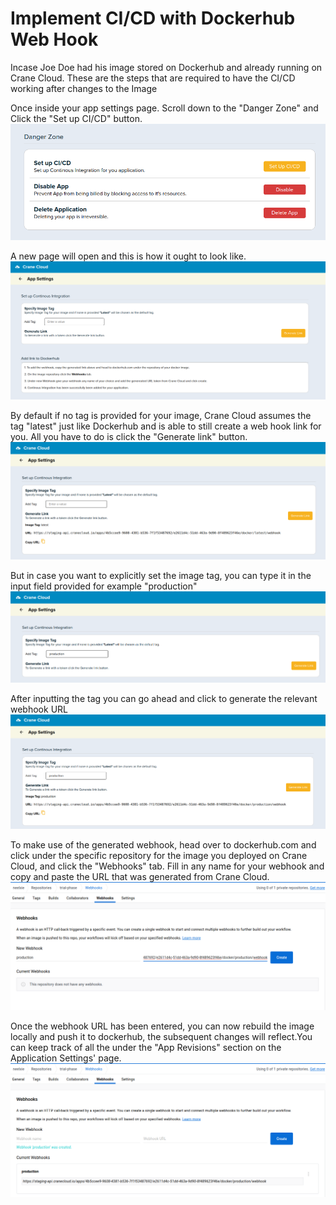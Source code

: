 # Implement CI/CD with Dockerhub Web Hook

Incase Joe Doe had his image stored on Dockerhub and already running on Crane Cloud. These are the steps that are required to have the CI/CD working after changes to the Image

Once inside your app settings page. Scroll down to the "Danger Zone" and Click the "Set up CI/CD" button.
![](../img/settingsCI.png)

A new page will open and this is how it ought to look like.
![](../img/CIDefault.png)

By default if no tag is provided for your image, Crane Cloud assumes the tag "latest" just like Dockerhub and is able to still create a web hook link for you. All you have to do is click the "Generate link" button.
![](../img/CIDefaultLink.png)

But in case you want to explicitly set the image tag, you can type it in the input field provided for example "production"
![](../img/CIProd.png)

After inputting the tag you can go ahead and click to generate the relevant webhook URL
![](../img/CIProdLink.png)

To make use of the generated webhook, head over to dockerhub.com and click under the specific repository for the image you deployed on Crane Cloud, and click the "Webhooks" tab. Fill in any name for your webhook and copy and paste the URL that was generated from Crane Cloud.
![](../img/CIProdFill.png)

Once the webhook URL has been entered, you can now rebuild the image locally and push it to dockerhub, the subsequent changes will reflect.You can keep track of all the under the "App Revisions" section on the Application Settings' page.
![](../img/CIProdFilled.png)
